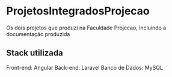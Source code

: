 # ProjetosIntegradosProjecao

Os dois projetos que produzi na Faculdade Projecao, incluindo a documentação produzida

## Stack utilizada
Front-end: Angular
Back-end: Laravel
Banco de Dados: MySQL